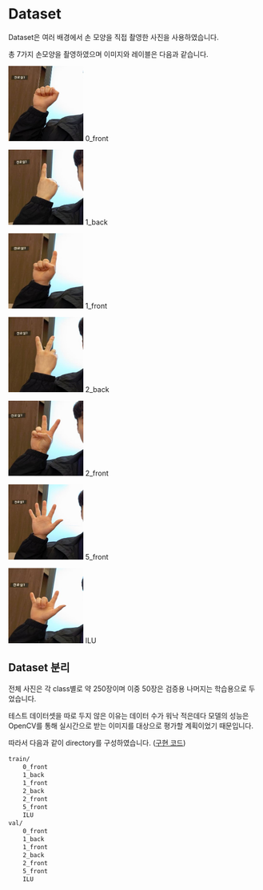 # Dataset

Dataset은 여러 배경에서 손 모양을 직접 촬영한 사진을 사용하였습니다.

총 7가지 손모양을 촬영하였으며 이미지와 레이블은 다음과 같습니다.

<img src="./class_images/0_front.JPG" alt="0_front" width="150" height="150"/>	0_front

<img src="./class_images/1_back.JPG" alt="1_back" width="150" height="150"/>	1_back

<img src="./class_images/1_front.JPG" alt="1_front" width="150" height="150"/>	1_front

<img src="./class_images/2_back.JPG" alt="2_back" width="150" height="150"/>	2_back

<img src="./class_images/2_front.JPG" alt="2_front" width="150" height="150"/>	2_front

<img src="./class_images/5_front.JPG" alt="5_front" width="150" height="150"/>	5_front

<img src="./class_images/ilu.JPG" alt="ilu" width="150" height="150"/>	ILU



## Dataset 분리

전체 사진은 각 class별로 약 250장이며 이중 50장은 검증용 나머지는 학습용으로 두었습니다.

테스트 데이터셋을 따로 두지 않은 이유는 데이터 수가 워낙 적은데다 모델의 성능은 OpenCV를 통해 실시간으로 받는 이미지를 대상으로 평가할 계획이었기 때문입니다.

따라서 다음과 같이 directory를 구성하였습니다. ([구현 코드](./split_datasets.ipynb))

```
train/
	0_front
	1_back
	1_front
	2_back
	2_front
	5_front
	ILU
val/
	0_front
	1_back
	1_front
	2_back
	2_front
	5_front
	ILU
```

